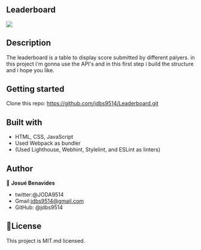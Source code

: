 ## Leaderboard

![](https://img.shields.io/badge/Microverse-blueviolet)

## Description 

The leaderboard is a table to display score submitted by different palyers. in this project i'm gonna use the API's and in this first step i build the structure and i hope you like.

## Getting started

Clone this repo: https://github.com/jdbs9514/Leaderboard.git

## Built with

- HTML, CSS, JavaScript
- Used Webpack as bundler
- (Used Lighthouse, Webhint, Stylelint, and ESLint as linters)

## Author

👤 **Josué Benavides**
- twitter:@JODA9514
- Gmail:jdbs9514@gmail.com
- GitHub: @jdbs9514

## 📝License

This project is MIT.md licensed.


